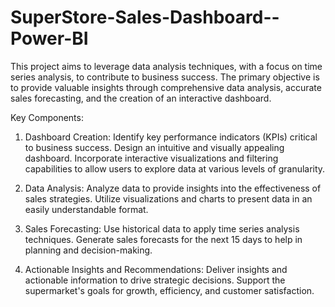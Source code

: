 # SuperStore-Sales-Dashboard--Power-BI
This project aims to leverage data analysis techniques, with a focus on time series analysis, to contribute to business success. The primary objective is to provide valuable insights through comprehensive data analysis, accurate sales forecasting, and the creation of an interactive dashboard.

Key Components:

1. Dashboard Creation:
Identify key performance indicators (KPIs) critical to business success.
Design an intuitive and visually appealing dashboard.
Incorporate interactive visualizations and filtering capabilities to allow users to explore data at various levels of granularity.

2. Data Analysis:
Analyze data to provide insights into the effectiveness of sales strategies.
Utilize visualizations and charts to present data in an easily understandable format.

3. Sales Forecasting:
Use historical data to apply time series analysis techniques.
Generate sales forecasts for the next 15 days to help in planning and decision-making.

4. Actionable Insights and Recommendations:
Deliver insights and actionable information to drive strategic decisions.
Support the supermarket's goals for growth, efficiency, and customer satisfaction.
